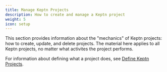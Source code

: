 ```yaml
---
title: Manage Keptn Projects
description: How to create and manage a Keptn project
weight: 5
icon: setup
---
```


This section provides information about the "mechanics" of Keptn projects:
how to create, update, and delete projects.
The material here applies to all Keptn projects,
no matter what activites the project performs.

For information about defining what a project does,
see [Define Keptn Projects](../define/).
